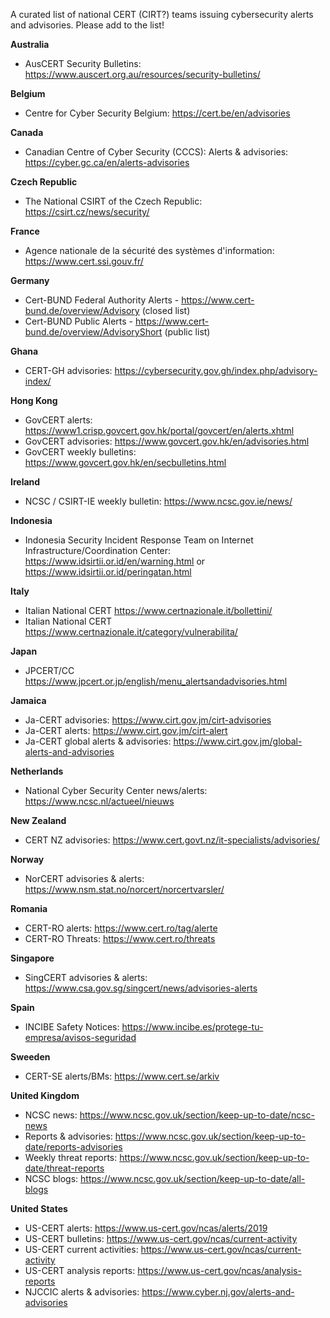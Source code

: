 A curated list of national CERT (CIRT?) teams issuing cybersecurity alerts and advisories. Please add to the list!

**Australia**
- AusCERT Security Bulletins: https://www.auscert.org.au/resources/security-bulletins/

**Belgium**
- Centre for Cyber Security Belgium: https://cert.be/en/advisories

**Canada**
- Canadian Centre of Cyber Security (CCCS): Alerts & advisories: https://cyber.gc.ca/en/alerts-advisories

**Czech Republic** 
- The National CSIRT of the Czech Republic: https://csirt.cz/news/security/

**France**
- Agence nationale de la sécurité des systèmes d'information: https://www.cert.ssi.gouv.fr/

**Germany**
- Cert-BUND Federal Authority Alerts - https://www.cert-bund.de/overview/Advisory (closed list)
- Cert-BUND Public Alerts - https://www.cert-bund.de/overview/AdvisoryShort (public list)

**Ghana**
- CERT-GH advisories: https://cybersecurity.gov.gh/index.php/advisory-index/

**Hong Kong**
- GovCERT alerts: https://www1.crisp.govcert.gov.hk/portal/govcert/en/alerts.xhtml
- GovCERT advisories: https://www.govcert.gov.hk/en/advisories.html
- GovCERT weekly bulletins: https://www.govcert.gov.hk/en/secbulletins.html

**Ireland**
- NCSC / CSIRT-IE weekly bulletin: https://www.ncsc.gov.ie/news/

**Indonesia**
- Indonesia Security Incident Response Team on Internet Infrastructure/Coordination Center: https://www.idsirtii.or.id/en/warning.html or https://www.idsirtii.or.id/peringatan.html

**Italy**

- Italian National CERT https://www.certnazionale.it/bollettini/
- Italian National CERT https://www.certnazionale.it/category/vulnerabilita/

**Japan**

- JPCERT/CC https://www.jpcert.or.jp/english/menu_alertsandadvisories.html

**Jamaica**
- Ja-CERT advisories: https://www.cirt.gov.jm/cirt-advisories
- Ja-CERT alerts: https://www.cirt.gov.jm/cirt-alert
- Ja-CERT global alerts & advisories: https://www.cirt.gov.jm/global-alerts-and-advisories

**Netherlands**
- National Cyber Security Center news/alerts: https://www.ncsc.nl/actueel/nieuws

**New Zealand**
- CERT NZ advisories: https://www.cert.govt.nz/it-specialists/advisories/

**Norway**
- NorCERT advisories & alerts: https://www.nsm.stat.no/norcert/norcertvarsler/

**Romania**
- CERT-RO alerts: https://www.cert.ro/tag/alerte
- CERT-RO Threats: https://www.cert.ro/threats

**Singapore**
- SingCERT advisories & alerts: https://www.csa.gov.sg/singcert/news/advisories-alerts

**Spain**
- INCIBE Safety Notices: https://www.incibe.es/protege-tu-empresa/avisos-seguridad

**Sweeden**
- CERT-SE alerts/BMs: https://www.cert.se/arkiv

**United Kingdom**
- NCSC news: https://www.ncsc.gov.uk/section/keep-up-to-date/ncsc-news
- Reports & advisories: https://www.ncsc.gov.uk/section/keep-up-to-date/reports-advisories
- Weekly threat reports: https://www.ncsc.gov.uk/section/keep-up-to-date/threat-reports
- NCSC blogs: https://www.ncsc.gov.uk/section/keep-up-to-date/all-blogs

**United States**
- US-CERT alerts: https://www.us-cert.gov/ncas/alerts/2019
- US-CERT bulletins: https://www.us-cert.gov/ncas/current-activity
- US-CERT current activities: https://www.us-cert.gov/ncas/current-activity
- US-CERT analysis reports: https://www.us-cert.gov/ncas/analysis-reports
- NJCCIC alerts & advisories: https://www.cyber.nj.gov/alerts-and-advisories
